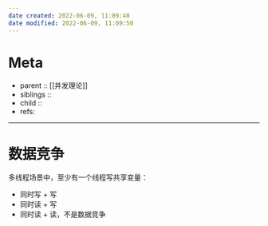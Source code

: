 ```yaml
---
date created: 2022-06-09, 11:09:40
date modified: 2022-06-09, 11:09:50
---
```


# Meta

- parent :: [[并发理论]]
- siblings :: 
- child ::
- refs:

---

# 数据竞争

多线程场景中，至少有一个线程写共享变量：

- 同时写 + 写
- 同时读 + 写
- 同时读 + 读，不是数据竞争
